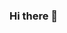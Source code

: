 ### Hi there 👋

<!--
[linkedin](https://www.linkedin.com/in/shashankshukla02/)       [twitter]()       kaggle       mail

I am an open-source enthusiast and maintainer. i learned a lot from the open-source community and i love how collaboration and knowledge sharing happened through open-source.

- 🔭 I’m currently working on Computer Vision Project
- 🌱 I’m currently learning Data Extraction from PDf and Images with the help of OCR.
- 👯 I’m looking to collaborate on AI and ML projects.
- 🤔 I’m looking for help with ...
- 💬 Ask me about ...
- 📫 How to reach me: ...
- 😄 Pronouns: ...
- ⚡ Fun fact: ...

languages and tools:
https://raw.githubusercontent.com/github/explore/80688e429a7d4ef2fca1e82350fe8e3517d3494d/topics/javascript/javascript.png

-->
